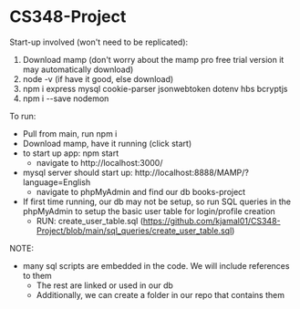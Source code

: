 # CS348-Project

Start-up involved (won't need to be replicated):

1. Download mamp (don't worry about the mamp pro free trial version it may automatically download)
2. node -v (if have it good, else download)
3. npm i express mysql cookie-parser jsonwebtoken dotenv hbs bcryptjs
4. npm i --save nodemon


To run:
- Pull from main, run npm i
- Download mamp, have it running (click start)
- to start up app: npm start 
  - navigate to http://localhost:3000/
- mysql server should start up: http://localhost:8888/MAMP/?language=English
  - navigate to phpMyAdmin and find our db books-project
- If first time running, our db may not be setup, so run SQL queries in the phpMyAdmin to setup the basic user table for login/profile      creation
  - RUN: create_user_table.sql (https://github.com/kjamal01/CS348-Project/blob/main/sql_queries/create_user_table.sql)
  
NOTE:
- many sql scripts are embedded in the code. We will include references to them
  - The rest are linked or used in our db
  - Additionally, we can create a folder in our repo that contains them
